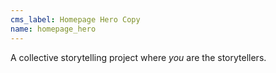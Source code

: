 ```yaml
---
cms_label: Homepage Hero Copy
name: homepage_hero
---
```

A collective <span class="text-fuchsia">storytelling project</span> where *you* are the storytellers.